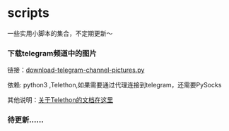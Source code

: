 # scripts
一些实用小脚本的集合，不定期更新～
### 下载telegram频道中的图片
链接：[download-telegram-channel-pictures.py](./scripts/blob/master/download-telegram-channel-pictures.py)

依赖: python3 ,Telethon,如果需要通过代理连接到telegram，还需要PySocks

其他说明：[关于Telethon的文档在这里](https://telethon.readthedocs.io/en/latest/index.html)

### 待更新……

